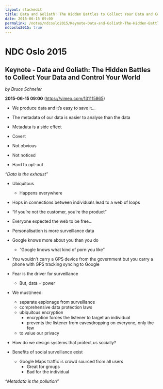 ```yaml
---
layout: stackedit
title: Data and Goliath: The Hidden Battles to Collect Your Data and Control Your World
date: 2015-06-15 09:00
permalink: /notes/ndcoslo2015/Keynote-Data-and-Goliath-The-Hidden-Battles-to-Collect-Your-Data-and-Control-Your-World.html
ndcoslo2015: true
---
```


# NDC Oslo 2015

## Keynote - Data and Goliath: The Hidden Battles to Collect Your Data and Control Your World
*by Bruce Schneier*

**2015-06-15 09:00** (https://vimeo.com/131115865)

* We produce data and it’s easy to save it…

* The metadata of our data is easier to analyse than the data

* Metadata is a side effect
 * Covert
 * Not obvious
 * Not noticed
 * Hard to opt-out

*“Data is the exhaust”*

* Ubiquitous
	* Happens everywhere

* Hops in connections between individuals lead to a web of loops

* “If you’re not the customer, you’re the product”

* Everyone expected the web to be free…

* Personalisation is more surveillance data

* Google knows more about you than you do
	* “Google knows what kind of porn you like”

* You wouldn't carry a GPS device from the government but you carry a phone with GPS tracking syncing to Google

* Fear is the driver for surveillance
	* But, data = power

* We must/need:
	* separate espionage from surveillance
	* comprehensive data protection laws
	* ubiquitous encryption
		* encryption forces the listener to target an individual
		* prevents the listener from eavesdropping on everyone, only the few
	* to value our privacy

* How do we design systems that protect us socially?

* Benefits of social surveillance exist
	* Google Maps traffic is crowd sourced from all users
		* Great for groups
		* Bad for the individual

*“Metadata is the pollution”*